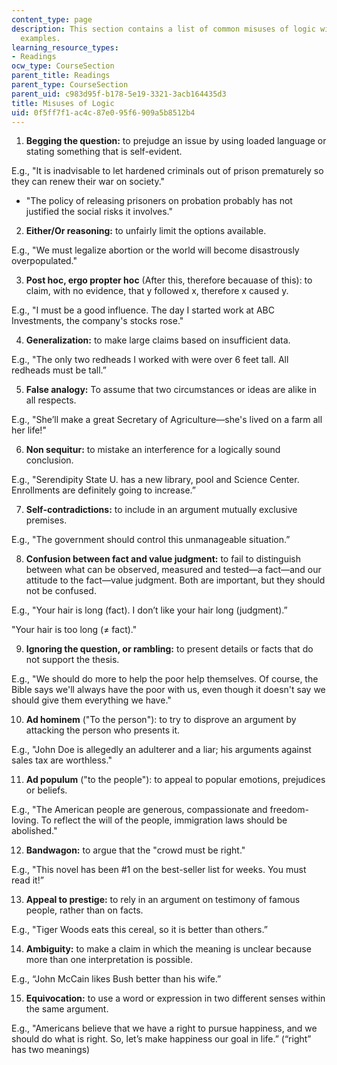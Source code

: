 ```yaml
---
content_type: page
description: This section contains a list of common misuses of logic with supporting
  examples.
learning_resource_types:
- Readings
ocw_type: CourseSection
parent_title: Readings
parent_type: CourseSection
parent_uid: c983d95f-b178-5e19-3321-3acb164435d3
title: Misuses of Logic
uid: 0f5ff7f1-ac4c-87e0-95f6-909a5b8512b4
---
```


1.  **Begging the question:** to prejudge an issue by using loaded language or stating something that is self-evident.

E.g., "It is inadvisable to let hardened criminals out of prison prematurely so they can renew their war on society."

*   "The policy of releasing prisoners on probation probably has not justified the social risks it involves."

2.  **Either/Or reasoning:** to unfairly limit the options available.

E.g., "We must legalize abortion or the world will become disastrously overpopulated."

3.  **Post hoc, ergo propter hoc** (After this, therefore becauase of this): to claim, with no evidence, that y followed x, therefore x caused y.

E.g., "I must be a good influence. The day I started work at ABC Investments, the company's stocks rose."

4.  **Generalization:** to make large claims based on insufficient data.

E.g., "The only two redheads I worked with were over 6 feet tall. All redheads must be tall.”

5.  **False analogy:** To assume that two circumstances or ideas are alike in all respects.

E.g., "She’ll make a great Secretary of Agriculture—she's lived on a farm all her life!"

6.  **Non sequitur:** to mistake an interference for a logically sound conclusion.

E.g., "Serendipity State U. has a new library, pool and Science Center. Enrollments are definitely going to increase.”

7.  **Self-contradictions:** to include in an argument mutually exclusive premises.

E.g., "The government should control this unmanageable situation.”

8.  **Confusion between fact and value judgment:** to fail to distinguish between what can be observed, measured and tested—a fact—and our attitude to the fact—value judgment. Both are important, but they should not be confused.

E.g., "Your hair is long (fact). I don’t like your hair long (judgment).”

"Your hair is too long (≠ fact)."

9.  **Ignoring the question, or rambling:** to present details or facts that do not support the thesis.

E.g., "We should do more to help the poor help themselves. Of course, the Bible says we'll always have the poor with us, even though it doesn't say we should give them everything we have."

10.  **Ad hominem** ("To the person"): to try to disprove an argument by attacking the person who presents it.

E.g., "John Doe is allegedly an adulterer and a liar; his arguments against sales tax are worthless."

11.  **Ad populum** ("to the people"): to appeal to popular emotions, prejudices or beliefs.

E.g., "The American people are generous, compassionate and freedom-loving. To reflect the will of the people, immigration laws should be abolished."

12.  **Bandwagon:** to argue that the "crowd must be right."

E.g., "This novel has been #1 on the best-seller list for weeks. You must read it!”

13.  **Appeal to prestige:** to rely in an argument on testimony of famous people, rather than on facts.

E.g., "Tiger Woods eats this cereal, so it is better than others.”

14.  **Ambiguity:** to make a claim in which the meaning is unclear because more than one interpretation is possible.

E.g., “John McCain likes Bush better than his wife.”

15.  **Equivocation:** to use a word or expression in two different senses within the same argument.

E.g., "Americans believe that we have a right to pursue happiness, and we should do what is right. So, let’s make happiness our goal in life.” (“right” has two meanings)